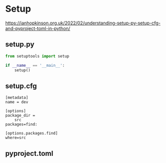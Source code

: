 # Setup

https://ianhopkinson.org.uk/2022/02/understanding-setup-py-setup-cfg-and-pyproject-toml-in-python/

## setup.py
```py
from setuptools import setup

if __name__ == '__main__':
    setup()
```

## setup.cfg
```
[metadata]
name = dev

[options]
package_dir = 
    src
packages=find:

[options.packages.find]
where=src
```

## pyproject.toml
```

```
